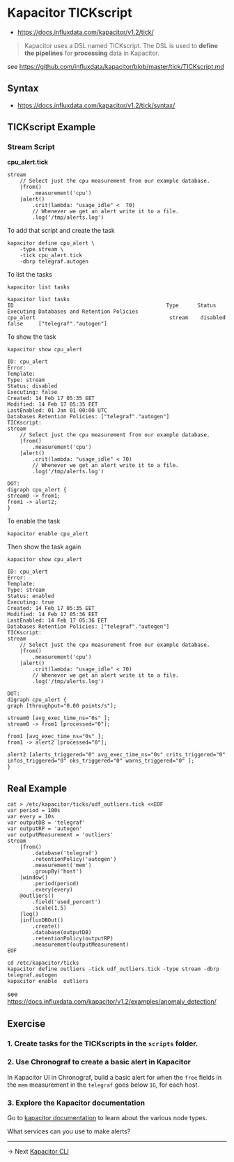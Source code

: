 # Kapacitor TICKscript

* https://docs.influxdata.com/kapacitor/v1.2/tick/

> Kapacitor uses a DSL named TICKscript. The DSL is used to **define the pipelines** for **processing** data in Kapacitor.

see https://github.com/influxdata/kapacitor/blob/master/tick/TICKscript.md

## Syntax

* https://docs.influxdata.com/kapacitor/v1.2/tick/syntax/

## TICKscript Example

### Stream Script


**cpu_alert.tick**

```
stream
    // Select just the cpu measurement from our example database.
    |from()
        .measurement('cpu')
    |alert()
        .crit(lambda: "usage_idle" <  70)
        // Whenever we get an alert write it to a file.
        .log('/tmp/alerts.log')
```

To add that script and create the task

```
kapacitor define cpu_alert \
	-type stream \
	-tick cpu_alert.tick
	-dbrp telegraf.autogen

```

To list the tasks

```
kapacitor list tasks
```

```
kapacitor list tasks
ID                                                 Type      Status    Executing Databases and Retention Policies
cpu_alert                                           stream    disabled  false     ["telegraf"."autogen"]
```

To show the task

```
kapacitor show cpu_alert
```

```
ID: cpu_alert
Error:
Template:
Type: stream
Status: disabled
Executing: false
Created: 14 Feb 17 05:35 EET
Modified: 14 Feb 17 05:35 EET
LastEnabled: 01 Jan 01 00:00 UTC
Databases Retention Policies: ["telegraf"."autogen"]
TICKscript:
stream
    // Select just the cpu measurement from our example database.
    |from()
        .measurement('cpu')
    |alert()
        .crit(lambda: "usage_idle" < 70)
        // Whenever we get an alert write it to a file.
        .log('/tmp/alerts.log')

DOT:
digraph cpu_alert {
stream0 -> from1;
from1 -> alert2;
}
```

To enable the task

```
kapacitor enable cpu_alert
```

Then show the task again

```
kapacitor show cpu_alert
```
```
ID: cpu_alert
Error:
Template:
Type: stream
Status: enabled
Executing: true
Created: 14 Feb 17 05:35 EET
Modified: 14 Feb 17 05:36 EET
LastEnabled: 14 Feb 17 05:36 EET
Databases Retention Policies: ["telegraf"."autogen"]
TICKscript:
stream
    // Select just the cpu measurement from our example database.
    |from()
        .measurement('cpu')
    |alert()
        .crit(lambda: "usage_idle" < 70)
        // Whenever we get an alert write it to a file.
        .log('/tmp/alerts.log')

DOT:
digraph cpu_alert {
graph [throughput="0.00 points/s"];

stream0 [avg_exec_time_ns="0s" ];
stream0 -> from1 [processed="0"];

from1 [avg_exec_time_ns="0s" ];
from1 -> alert2 [processed="0"];

alert2 [alerts_triggered="0" avg_exec_time_ns="0s" crits_triggered="0" infos_triggered="0" oks_triggered="0" warns_triggered="0" ];
}
```


## Real Example

```
cat > /etc/kapacitor/ticks/udf_outliers.tick <<EOF
var period = 100s
var every = 10s
var outputDB = 'telegraf'
var outputRP = 'autogen'
var outputMeasurement = 'outliers'
stream
    |from()
        .database('telegraf')
        .retentionPolicy('autogen')
        .measurement('mem')
        .groupBy('host')
    |window()
        .period(period)
        .every(every)
    @outliers()
        .field('used_percent')
        .scale(1.5)
    |log()
    |influxDBOut()
        .create()
        .database(outputDB)
        .retentionPolicy(outputRP)
        .measurement(outputMeasurement)
EOF

cd /etc/kapacitor/ticks
kapacitor define outliers -tick udf_outliers.tick -type stream -dbrp telegraf.autogen
kapacitor enable  outliers

```

see https://docs.influxdata.com/kapacitor/v1.2/examples/anomaly_detection/

## Exercise

### 1. Create tasks for the TICKscripts in the `scripts` folder.
### 2. Use Chronograf to create a basic alert in Kapacitor
In Kapacitor UI in Chronograf, build a basic alert for when the `free` fields in the `mem` measurement in the `telegraf` goes below `1G`, for each host.
### 3. Explore the Kapacitor documentation
Go to [kapacitor documentation](https://docs.influxdata.com/kapacitor/v1.2/nodes/) to learn about the various node types.

What services can you use to make alerts?

----
-> Next [Kapacitor CLI](cli.md)
